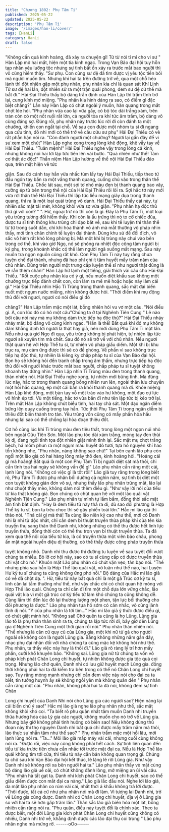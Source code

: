 ```yaml
---
title: "Chương 1802: Phụ Tâm Ti"
published: 2025-05-22
updated: 2025-05-22
description: 'Phụ Tâm Ti'
image: '/images/han-li/cover/'
tags: [HanLi]
category: HanLi
draft: false
---
```


"Không cần quá kinh hoảng, đã xảy ra chuyện gì! Từ từ nói tỉ mỉ
cho vi sư " Hàn Lập mở hai mắt, hiện một tia kinh ngạc.
Trong Vạn Bảo đại hội tuy hỗn tạp nhân yêu lưỡng tộc nhưng sự
tình bất ổn xảy ra trước mắt bao người thì vô cùng hiếm thấy.
"Sư phụ. Con cùng sư đệ đã tìm được vị yêu tộc tiền bối mà
người muốn tìm. Nhưng khi hai ta trên đường trở về, qua một chỗ
hẻo lánh thì đột nhiên gặp một phụ nhân, phụ nhân kia chỉ là quan
sát Khí Linh Tử sư đệ hai lần, đột nhiên sử ra một trận quái
phong, đem sư đệ cứ thế mà bắt đi." Hải Đại Thiếu thấy bộ dáng
trấn định của Hàn Lập thì trầm tĩnh trở lại, cung kính mở miệng.
"Phụ nhân kia hình dáng ra sao, có điểm gì đặc biệt chăng?" Lần
này Hàn Lập có chút ngoài ý muốn, hàn quang trong mắt chợt lóe
hỏi.
"Phụ nhân vừa cao lại vừa gầy, có bộ tóc dài trắng xám, trên trán
còn có một nốt ruồi rất lớn, cả người tỏa ra khí tức âm trầm, bộ
dáng vô cùng đáng sợ. Đúng rồi, phụ nhân này trước lúc rời đi
còn đánh ta một chưởng, khiến con ngất tại chỗ. Về sau con được
một nhóm tu sĩ đi ngang qua cứu tỉnh, đồ nhi mới có thể trở về
cầu cứu sư phụ" Hải Đại Thiếu có vẻ rất phẫn hận nói ra.
"Còn đánh ngươi một chưởng? Ngươi lại gần đây để vi sư xem
một chút" Hàn Lập nghe xong trong lòng khẽ động, khẽ vẫy tay về
Hải Đại Thiếu.
"Tuân mệnh!" Hải Đại Thiếu nghe vậy trong lòng cả kinh, nhưng
không nói hai lời lập tức tiến lên vài bước.
"Quả nhiên như thế! Tâm cơ thật ác độc!" Thần niệm Hàn Lập
hướng về thể nội Hải Đại Thiếu đảo qua, trên mặt hiện vẻ tức

giận.
Sau đó cánh tay hắn vừa nhấc túm lấy tay Hải Đại Thiếu, tiếp
theo từ đầu ngón tay bắn ra một vầng thanh quang, cuồng chú
vào trong thân thể Hải Đại Thiếu.
Chốc lát sau, một sợi tơ nhỏ màu đen bị thanh quang bao vây,
cưỡng ép từ bên trong thể nội của Hải Đại Thiếu rồi lôi ra.
Sợi hắc tơ này mới vừa rời thân thể Hải Đại Thiếu thì lập tức liều
mạng giãy dụa trong thanh quang, thì ra là một loại quái trùng vô
danh.
Hải Đại Thiếu thấy cái này, tự nhiên sắc mặt tái mét, không khỏi
vừa sợ vừa giận.
"Phụ nhân hạ độc thủ thứ gì với con? "
". Hừ, ngoại trừ nó thì còn là gì. Đây là Phụ Tâm Ti, một loại yêu
trùng tương đối hiếm thấy. Khi còn là ấu trứng thì nó to cỡ chiếc
đũa, được tu sĩ tinh thông khu trùng chi đạo bắt về, sau khi tế
luyện thì thân thể từ từ trong suốt dần, chỉ khi hóa thành vô ảnh
mà mắt thường vô pháp nhìn thấy, mới tính chân chính tế luyện
đại thành. Dùng khu sử để đối địch, vô sắc vô hình rất khó lòng
phòng bị. Mà một khi bị trùng này chui vào bên trong cơ thể, khi
vào giờ Ngọ, nó sẽ phóng ra nhiệt độc công tâm người bị ký phụ,
trong khoảnh khắc có thể làm người ngã xuống mất mạng. Sau
này muốn tra ngọn nguồn cũng rất khó. Con Phụ Tâm Ti này tuy
rằng chưa luyện chế đại thành, nhưng đã hao phí chí ít tâm huyết
mấy trăm năm của chủ nhân. Dùng trên người một trung cấp
luyện thể sĩ như ngươi thật đúng là vẽ rắn thêm chân!" Hàn Lập
hừ lạnh một tiếng, giải thích vài câu cho Hải Đại Thiếu.
"Rốt cuộc phụ nhân kia có ý gì, nếu muốn diệt khẩu sao không
một chưởng trực tiếp đánh chết con, còn làm ra mê mê hoặc hoặc
này làm cái gì." Hải Đại Thiếu nhìn Hắc Ti Trùng trong thanh
quang, sắc mặt đại biến nuốt một ngụm nước miếng, nhịn không
được hỏi.
"Thời điểm khi mụ động thủ đối với ngươi, ngươi có nói điều gì đó

chăng?" Hàn Lập trầm mặc một lát, bỗng nhiên hỏi vu vơ một
câu.
"Nói điều gì. À, con lúc đó có hô một câu"Chúng ta ở tại Nghênh
Tiên Cung " Lẽ nào bởi câu nói này mà mụ không dám trực tiếp
hạ độc thủ?" Hải Đại Thiếu nháy nháy mắt, bộ dáng vô cùng kinh
ngạc.
"Hẳn là thế! Bất quá khi đó mụ không dám khẳng định lời ngươi là
thật hay giả, nên mới dùng Phụ Tâm Ti một lần. Nếu như quá giờ
Ngọ đi qua, yêu trùng không bị phát hiện, tự nhiên lập tức ngươi
sẽ xuyên tim mà chết. Sau đó nó sẽ trở về với chủ nhân. Nếu
ngươi thật quan hệ với Hợp Thể tu sĩ, tự nhiên vô pháp giấu diếm.
Một khi bị khu trục ra, mụ cảm ứng được thì sẽ có đề phòng. Về
phần vì sao không trực tiếp hạ độc thủ, tự nhiên là kiêng kỵ chấp
pháp tu sĩ của Vạn Bảo đại hội. Bọn họ sẽ không hỏi đến tranh
chấp trong âm thầm, nhưng trực tiếp hạ độc thủ đối với người
khác trước mắt bao người, chấp pháp tu sĩ tuyệt không khoanh
tay đứng nhìn." Hàn Lập nhìn Ti Trùng màu đen trong thanh
quang, thản nhiên nói.
Hải Đại Thiếu nghe xong, tự nhiên mới bừng tỉnh.
Mà đúng lúc này, hắc tơ trong thanh quang bỗng nhiên run lên,
ngoài thân lưu chuyển một hồi hắc quang, ép một cái bắn ra khỏi
thanh quang mà đi.
Khóe miệng Hàn Lập khẽ động, một bàn tay vỗ một trảo vào hư
không, một đạo cự lực vô hình ép tới.
Vù một tiếng, hắc tơ vừa bắn đi như tên lập tức bị kéo trở lại.
Trên mặt Hàn Lập không chút biểu tình, hai tay chà sát. Một đạo
ngân diễm bừng lên quay cuồng trong tay hắn.
Tức thời Phụ Tâm Ti trong ngân diễm bị thiêu đốt biến thành tro
tàn.
Yêu trùng vốn cũng có mấy phần hỏa hầu nhưng lại sao có thể
chống lại hỏa đoạn thiêu đốt.

Cơ hồ cùng lúc khi Ti trùng màu đen tiêu thất, trong lòng một
ngọn núi nhỏ bên ngoài Cửu Tiên Sơn.
Một lão phụ tóc dài xám trắng, móng tay đen thùi kỳ dị, đang ngồi
tĩnh tọa đột nhiên giật mình tỉnh lại.
Sắc mặt mụ chợt trắng bệch, há mồm phun ra một ngụm máu
huyết đỏ tươi, tựa hồ nguyên khí hao tổn không nhẹ,
"Phu nhân, nàng không sao chứ!"
Tại bên cạnh lão phụ còn ngồi một lão giả có hai hàng lông mày
thô đen, kinh hoàng hỏi.
"Hoảng cái gì mà hoảng! Bất quá là một con Phụ Tâm Ti bị người
diệt sát mà thôi, chỉ cần tĩnh tọa hai ngày sẽ không vấn đề gì" Lão
phụ nhân cắn răng một cái, lạnh lùng nói.
"Không có việc gì là tốt rồi!" Lão giả tuy rằng trong lòng biết rõ,
Phụ Tâm Ti được phụ nhân bồi dưỡng cả nghìn năm, sự tình bị
diệt một con tuyệt không giản đơn vô sự, nhưng thấy lão phụ
nhân trừng mắt, lão lại như chuột thấy mèo, không dám nói thêm
điều gì.
"Như vậy lời nói của tiểu tử kia thật không giả. Bọn chúng có chút
quan hệ với một lão quái vật Nghênh Tiên Cung." Lão phụ nhân
tự mình tự lẩm bẩm, đồng thời sắc mặt âm tình bất định.
"Hay là đem tiểu tử này thả ra đi, dù sao đối phương là Hợp Thể
kỳ tu sĩ, bọn ta trêu chọc thì sẽ gây phiền toái lớn." Hắc mi lão giả
thì thào nói.
"Thả cái gì mà thả! Ta cùng lão niên kỷ cao như thế, mới có Danh
nhi là nhi tử độc nhất, chỉ cần đem bí thuật truyền thừa pháp khí
của tên kia truyền thụ sang thân thể Danh nhi, không những có
thể thu được hết linh lực truyền thừa, đồng thời còn có thể thu
trọn vẹn bí thuật truyền thừa. Ta đã xem qua thể nội của tiểu tử
kia, là có truyền thừa một viên bảo châu, phong ấn mặt ngoài
huyền diệu dị thường, có thể thấy được công pháp truyền thừa

tuyệt không nhỏ. Danh nhi thu được thì đường tu luyện về sau
tuyệt đối vượt chúng ta nhiều. Bỏ lỡ cơ hội này, sao có tu sĩ cùng
cấp có được truyền thừa chi vật cho nó." Khuôn mặt Lão phụ
nhân có chút vặn vẹo, tàn bạo nói.
"Thế nhưng phía sau hắn là Hợp Thể lão quái vật, vô luận như thế
nào, hai Luyện Hư kỳ tu sĩ chúng ta cũng không ứng phó nổi." Bộ
dáng của Hắc mi lão giả có vẻ đã chột dạ.
". Hừ, tiểu tử này bất quá chỉ là một gã Trúc cơ kỳ tu sĩ, linh căn lại
tầm thường như thế, như vậy chắc chỉ có chút quan hệ mỏng với
Hợp Thể lão quái. Chúng ta chỉ cần đi tìm một chỗ dựa lớn vững
chắc, lão quái vật kia vì một gã trúc cơ kỳ tiểu tử làm khó chúng ta
cũng không dễ. Cùng lắm thì đến lúc đó lại thương lượng một
phen, tận lực bồi thường cho đối phương là được." Lão phụ nhân
tựa hồ sớm có cân nhắc, vô cùng lãnh tĩnh dị nói.
"Ý của phu nhân là tới tìm..." Hắc mi lão giả ý thức được điều gì,
có chút giật mình hỏi.
"Không sai! Chớ quên ta cũng là họ Lũng, Lũng gia lão tổ là phụ
thân thân sinh ra ta, chúng ta lập tức rời đi, bây giờ đến Lũng gia
ở Nghênh Tiên Cung một thời gian rồi nói." Phụ nhân thản nhiên
nói.
"Thế nhưng là căn cứ quy củ của Lũng gia, một khi nữ tử gả cho
người ngoài sẽ không còn là người Lũng gia. Bằng không những
năm gần đây, nhạc phụ đại nhân đối với nhà chúng ta cũng mặc
kệ không hỏi như thế. Phu nhân, ta thấy việc này hay là thôi đi."
Lão giả rõ ràng lý trí hơn mấy phần, cười khổ khuyên bảo.
"Không sai. Lũng gia nữ tử chúng ta vốn vô pháp kích phát Chân
Long chi huyết, tự nhiên không được gia tộc quá coi trọng. Nhưng
lão chớ quên, Danh nhi có lưu giữ huyết mạch Lũng gia. đồng thời
không phải hai ta đã kiểm tra bên trong có thể nó Chân Long chi
huyết sao. Tuy rằng mỏng manh nhưng chỉ cần đem việc này nói
cho đại ca ta biết, tin tưởng huynh ấy sẽ không ngồi yên mà
không quản đến " Phụ nhân cắn răng một cái.
"Phu nhân, không phải hai ta đã nói, không đem sự tình Chân

Long chi huyết của Danh Nhi nói cho Lũng gia các ngươi sao?
Hiện nàng lại cải biến chủ ý sao!" Hắc mi lão giả nghe lão phụ
nhân như thế, sắc mặt không khỏi khó coi.
"Ta biết rõ phu quân nhất tâm muốn Danh nhi truyền thừa hương
hỏa của Lý gia các ngươi, không muốn cho nó trở về Lũng gia.
Nhưng bây giờ không phải tình huống có biến sao! Nếu không
dùng thủ đoạn này thì thọ nguyên Danh nhi bất quá chỉ được mấy
trăm năm mà thôi, lão thực sự nhẫn tâm như thế sao? " Phụ nhân
trầm mặc một hồi lâu, mới lạnh lùng nói ra.
"Ta..." Môi lão giả mấp máy vài cái, nhưng cuối cùng không nói ra.
"Được rồi, việc này cũng không phải hết cách. Sự tình liên quan
đến tiểu tử kia trước tiên chưa cần nhắc tới trước mặt đại ca. Nếu
là Hợp Thể lão quái không tìm tới cửa, thì tiểu tử này căn bản
không quan trọng gì. Chúng ta chờ sau khi Vạn Bảo đại hội kết
thúc, lẽ lặng lẽ rời Lũng gia. Như vậy Danh nhi sẽ không rời xa
bên người hai ta." Lão phụ nhân thấy vẻ mặt cùng bộ dáng lão giả
uể oải, có chút không đành lòng, mở miệng an ủi vài câu.
"Phu nhân hà tất gạt ta. Danh nhi kích phát Chân Long chi huyết,
sao có thể giấu diếm được con mắt đại ca nàng." Lão giả lắc đầu
nói.
Nghe lời lão giả, da mặt lão phụ nhân co rúm vài cái, nhất thời á
khẩu không trả lời được.
"Thôi được, tất cả cứ như phu nhân nói mà đi làm. Vì tương lai
Danh nhi, trở về Lũng gia cũng được. Danh nhi có Chân Long chi
huyết, địa vị ở Lũng gia so với hai ta sẽ hơn gấp trăm lần." Thần
sắc lão giả biến hóa một lát, bỗng nhiên cắn răng nói ra.
"Phu quân, điều này tuyệt đối là chính xác. Theo ta được biết, một
đời Lũng gia kích phát Chân Long chi huyết cũng không có nhiều,
Danh nhi trở về, khẳng định được các lão đại thụ coi trọng " Lão
phụ nhân nghe mà mừng rỡ.
------oOo------
